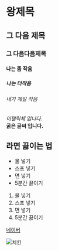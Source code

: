 # 왕제목
## 그 다음 제목
### 그 다음다음제목
#### 나는 좀 작음
##### 나는 더작음
###### 내가 제일 작음

*이탤릭체 입니다.* <br>
**굵은 글씨 입니다.**

## 라면 끓이는 법
- 물 넣기
- 스프 넣기
- 면 넣기
- 5분간 끓이기

1. 물 넣기
2. 스프 넣기
3. 면 넣기
4. 5분간 끓이기

[네이버](<https://www.naver.com>)

![치킨](<https://kfcapi.inicis.com/kfcs_api_img/KFCS/goods/DL_2176688_20241015131559617.png>)